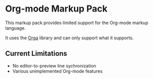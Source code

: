 # Org-mode Markup Pack
This markup pack provides limited support for the Org-mode markup language.

It uses the [Orga](https://github.com/orgapp/orgajs) library and can only support what it supports. 

## Current Limitations

  * No editor-to-preview line sychronization
  * Various unimplemented Org-mode features
